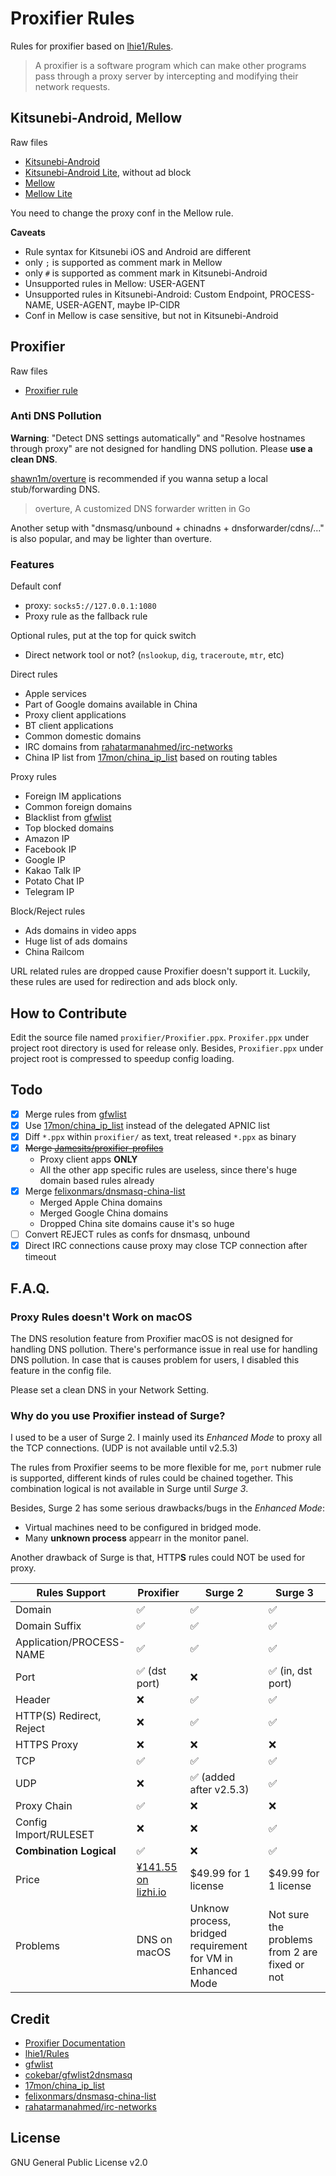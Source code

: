 # Proxifier Rules

Rules for proxifier based on [lhie1/Rules][Rules].

> A proxifier is a software program which can make other programs pass through a proxy server by intercepting and modifying their network requests.

## Kitsunebi-Android, Mellow

Raw files

- [Kitsunebi-Android][kitsunebi-release]
- [Kitsunebi-Android Lite][kitsunebi-lite-release], without ad block
- [Mellow][mellow-release]
- [Mellow Lite][mellow-lite-release]

You need to change the proxy conf in the Mellow rule.

**Caveats**

- Rule syntax for Kitsunebi iOS and Android are different
- only `;` is supported as comment mark in Mellow
- only `#` is supported as comment mark in Kitsunebi-Android
- Unsupported rules in Mellow: USER-AGENT
- Unsupported rules in Kitsunebi-Android: Custom Endpoint, PROCESS-NAME, USER-AGENT, maybe IP-CIDR
- Conf in Mellow is case sensitive, but not in Kitsunebi-Android

## Proxifier

Raw files

- [Proxifier rule][proxifier-release]

### Anti DNS Pollution
**Warning**: "Detect DNS settings automatically" and "Resolve hostnames through
proxy" are not designed for handling DNS pollution. Please **use a clean DNS**.

[shawn1m/overture][overture] is recommended if you wanna setup a local
stub/forwarding DNS.
> overture, A customized DNS forwarder written in Go

Another setup with "dnsmasq/unbound + chinadns + dnsforwarder/cdns/..." is also
popular, and may be lighter than overture.

### Features
Default conf
- proxy: `socks5://127.0.0.1:1080`
- Proxy rule as the fallback rule

Optional rules, put at the top for quick switch
- Direct network tool or not? (`nslookup`, `dig`, `traceroute`, `mtr`, etc)

Direct rules
- Apple services
- Part of Google domains available in China
- Proxy client applications
- BT client applications
- Common domestic domains
- IRC domains from [rahatarmanahmed/irc-networks][irc-network-list]
- China IP list from [17mon/china_ip_list][china_ip_list] based on routing tables

Proxy rules
- Foreign IM applications
- Common foreign domains
- Blacklist from [gfwlist][gfwlist]
- Top blocked domains
- Amazon IP
- Facebook IP
- Google IP
- Kakao Talk IP
- Potato Chat IP
- Telegram IP

Block/Reject rules
- Ads domains in video apps
- Huge list of ads domains
- China Railcom

URL related rules are dropped cause Proxifier doesn't support it. Luckily, these
rules are used for redirection and ads block only.

## How to Contribute
Edit the source file named `proxifier/Proxifier.ppx`. `Proxifer.ppx` under project root
directory is used for release only. Besides, `Proxifier.ppx` under project root is
compressed to speedup config loading.

## Todo
- [x] Merge rules from [gfwlist][gfwlist]
- [x] Use [17mon/china_ip_list][china_ip_list] instead of the delegated APNIC list
- [x] Diff `*.ppx` within `proxifier/` as text, treat released `*.ppx` as binary
- [x] ~~Merge [Jamesits/proxifier-profiles][jamesits-rules]~~
    - Proxy client apps **ONLY**
    - All the other app specific rules are useless, since there's huge domain
	based rules already
- [x] Merge [felixonmars/dnsmasq-china-list][dnsmasq-china-list]
    - Merged Apple China domains
    - Merged Google China domains
    - Dropped China site domains cause it's so huge
- [ ] Convert REJECT rules as confs for dnsmasq, unbound
- [x] Direct IRC connections cause proxy may close TCP connection after timeout

## F.A.Q.
### Proxy Rules doesn't Work on macOS
The DNS resolution feature from Proxifier macOS is not designed for handling DNS pollution.
There's performance issue in real use for handling DNS pollution. In case that
is causes problem for users, I disabled this feature in the config file.

Please set a clean DNS in your Network Setting.

### Why do you use Proxifier instead of Surge?

I used to be a user of Surge 2. I mainly used its *Enhanced Mode* to proxy
all the TCP connections. (UDP is not available until v2.5.3)

The rules from Proxifier seems to be more flexible for me, `port` nubmer rule is
supported, different kinds of rules could be chained together.
This combination logical is not available in Surge until *Surge 3*.

Besides, Surge 2 has some serious drawbacks/bugs in the *Enhanced Mode*:
- Virtual machines need to be configured in bridged mode.
- Many **unknown process** appearr in the monitor panel.

Another drawback of Surge is that, HTTP**S** rules could NOT be used for proxy.

| Rules Support | Proxifier | Surge 2 | Surge 3 |
| --- | --- | --- | --- |
| Domain | ✅ | ✅ | ✅ |
| Domain Suffix | ✅ | ✅ | ✅ |
| Application/PROCESS-NAME | ✅ | ✅ | ✅ |
| Port | ✅ (dst port) | ❌ | ✅ (in, dst port) |
| Header | ❌ | ✅ | ✅ |
| HTTP(S) Redirect, Reject | ❌ | ✅ | ✅ |
| HTTPS Proxy | ❌ | ❌ | ❌ |
| TCP | ✅ | ✅ | ✅ |
| UDP | ❌ | ✅ (added after v2.5.3) | ✅ |
| Proxy Chain | ✅ | ❌ | ❌ |
| Config Import/RULESET | ❌ | ❌ | ✅ |
| **Combination Logical** | ✅ | ❌ | ✅ |
| Price | [¥141.55 on lizhi.io][proxifier-special-offer]  | $49.99 for 1 license | $49.99 for 1 license |
| Problems | DNS on macOS | Unknow process, bridged requirement for VM in Enhanced Mode | Not sure the problems from 2 are fixed or not |

## Credit
- [Proxifier Documentation][proxifier-doc]
- [lhie1/Rules][Rules]
- [gfwlist][gfwlist]
- [cokebar/gfwlist2dnsmasq][gfwlist2dnsmasq]
- [17mon/china_ip_list][china_ip_list]
- [felixonmars/dnsmasq-china-list][dnsmasq-china-list]
- [rahatarmanahmed/irc-networks][irc-network-list]

## License

GNU General Public License v2.0

[proxifier-release]: https://github.com/laggardkernel/proxifier-rules/raw/master/proxifier/Proxifier.ppx
[kitsunebi-release]: https://github.com/laggardkernel/proxifier-rules/raw/master/kitsunebi-android/rule.conf
[kitsunebi-lite-release]: https://github.com/laggardkernel/proxifier-rules/raw/master/kitsunebi-android/rule-lite.conf
[mellow-release]: https://github.com/laggardkernel/proxifier-rules/raw/master/mellow/rule.conf
[mellow-lite-release]: https://github.com/laggardkernel/proxifier-rules/raw/master/mellow/rule-lite.conf

[Rules]: https://github.com/lhie1/Rules
[overture]: https://github.com/shawn1m/overture
[gfwlist]: https://github.com/gfwlist/gfwlist
[gfwlist2dnsmasq]: https://github.com/cokebar/gfwlist2dnsmasq
[china_ip_list]: https://github.com/17mon/china_ip_list
[irc-network-list]: https://github.com/rahatarmanahmed/irc-networks
[jamesits-rules]: https://github.com/Jamesits/proxifier-profiles
[dnsmasq-china-list]: https://github.com/felixonmars/dnsmasq-china-list
[proxifier-doc]: http://www.proxifier.com/docs/mac-v2/
[proxifier-special-offer]: https://item.taobao.com/item.htm?id=535723275520
